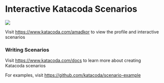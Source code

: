 # Interactive Katacoda Scenarios

[![](http://shields.katacoda.com/katacoda/amadkor/count.svg)](https://www.katacoda.com/amadkor "Get your profile on Katacoda.com")

Visit https://www.katacoda.com/amadkor to view the profile and interactive scenarios

### Writing Scenarios
Visit https://www.katacoda.com/docs to learn more about creating Katacoda scenarios

For examples, visit https://github.com/katacoda/scenario-example
